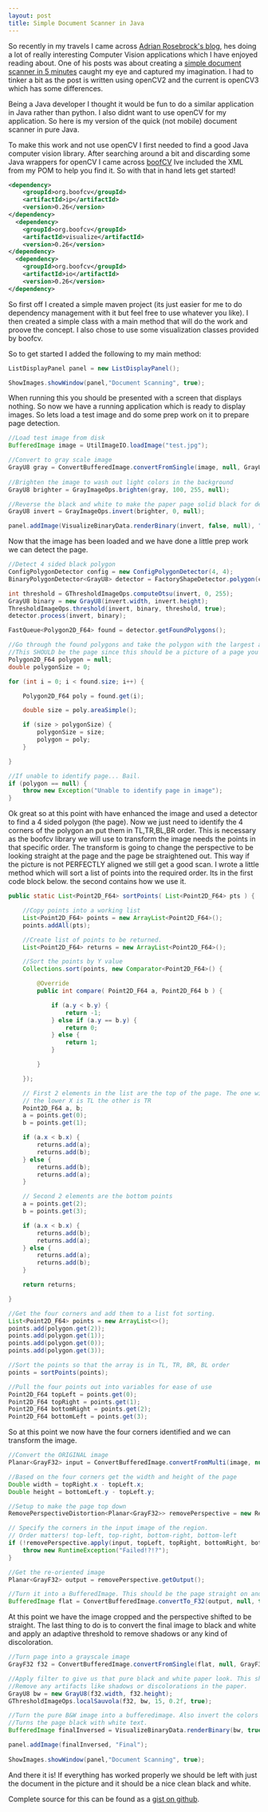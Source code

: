 ```yaml
---
layout: post
title: Simple Document Scanner in Java
---
```


So recently in my travels I came across [Adrian Rosebrock's blog](http://www.pyimagesearch.com/), hes doing a lot of really interesting Computer Vision applications which I have enjoyed reading about. One of his posts was about creating a [simple document scanner in 5 minutes](http://www.pyimagesearch.com/2014/09/01/build-kick-ass-mobile-document-scanner-just-5-minutes/) caught my eye and captured my imagination. I had to tinker a bit as the post is written using openCV2 and the current is openCV3 which has some differences.

Being a Java developer I thought it would be fun to do a similar application in Java rather than python. I also didnt want to use openCV for my application. So here is my version of the quick (not mobile) document scanner in pure Java.

To make this work and not use openCV I first needed to find a good Java computer vision library. After searching around a bit and discarding some Java wrappers for openCV I came across [boofCV](https://boofcv.org/) Ive included the XML from my POM to help you find it. So with that in hand lets get started!

```XML
<dependency>
    <groupId>org.boofcv</groupId>
    <artifactId>ip</artifactId>
    <version>0.26</version>
</dependency>
  <dependency>
    <groupId>org.boofcv</groupId>
    <artifactId>visualize</artifactId>
    <version>0.26</version>
</dependency>
  <dependency>
    <groupId>org.boofcv</groupId>
    <artifactId>io</artifactId>
    <version>0.26</version>
</dependency>
```
So first off I created a simple maven project (its just easier for me to do dependency management with it but feel free to use whatever you like). I then created a simple class with a main method that will do the work and proove the concept. I also chose to use some visualization classes provided by boofcv.

So to get started I added the following to my main method:
```Java
ListDisplayPanel panel = new ListDisplayPanel();

ShowImages.showWindow(panel,"Document Scanning", true);
```
When running this you should be presented with a screen that displays nothing. So now we have a running application which is ready to display images. So lets load a test image and do some prep work on it to prepare page detection.

```Java
//Load test image from disk
BufferedImage image = UtilImageIO.loadImage("test.jpg");

//Convert to gray scale image
GrayU8 gray = ConvertBufferedImage.convertFromSingle(image, null, GrayU8.class);
       
//Brighten the image to wash out light colors in the background
GrayU8 brighter = GrayImageOps.brighten(gray, 100, 255, null);

//Reverse the black and white to make the paper page solid black for detection
GrayU8 invert = GrayImageOps.invert(brighter, 0, null);

panel.addImage(VisualizeBinaryData.renderBinary(invert, false, null), "Enhanced");

```
Now that the image has been loaded and we have done a little prep work we can detect the page.

```Java
//Detect 4 sided black polygon
ConfigPolygonDetector config = new ConfigPolygonDetector(4, 4);
BinaryPolygonDetector<GrayU8> detector = FactoryShapeDetector.polygon(config, GrayU8.class);

int threshold = GThresholdImageOps.computeOtsu(invert, 0, 255);
GrayU8 binary = new GrayU8(invert.width, invert.height);
ThresholdImageOps.threshold(invert, binary, threshold, true);
detector.process(invert, binary);

FastQueue<Polygon2D_F64> found = detector.getFoundPolygons();

//Go through the found polygons and take the polygon with the largest area. 
//This SHOULD be the page since this should be a picture of a page you are scanning
Polygon2D_F64 polygon = null;
double polygonSize = 0;

for (int i = 0; i < found.size; i++) {

    Polygon2D_F64 poly = found.get(i);

    double size = poly.areaSimple();

    if (size > polygonSize) {
        polygonSize = size;
        polygon = poly;
    }

}

//If unable to identify page... Bail.
if (polygon == null) {
    throw new Exception("Unable to identify page in image");
}
```

Ok great so at this point with have enhanced the image and used a detector to find a 4 sided polygon (the page). Now we just need to identify the 4 corners of the polygon an put them in TL,TR,BL,BR order. This is necessary as the boofcv library we will use to transform the image needs the points in that specific order. The transform is going to change the perspective to be looking straight at the page and the page be straightened out. This way if the picture is not PERFECTLY aligned we still get a good scan. I wrote a little method which will sort a list of points into the required order. Its in the first code block below. the second contains how we use it.

```Java
public static List<Point2D_F64> sortPoints( List<Point2D_F64> pts ) {

    //Copy points into a working list
    List<Point2D_F64> points = new ArrayList<Point2D_F64>();
    points.addAll(pts);

    //Create list of points to be returned.
    List<Point2D_F64> returns = new ArrayList<Point2D_F64>();

    //Sort the points by Y value
    Collections.sort(points, new Comparator<Point2D_F64>() {

        @Override
        public int compare( Point2D_F64 a, Point2D_F64 b ) {

            if (a.y < b.y) {
                return -1;
            } else if (a.y == b.y) {
                return 0;
            } else {
                return 1;
            }

        }

    });

    // First 2 elements in the list are the top of the page. The one with
    // the lower X is TL the other is TR
    Point2D_F64 a, b;
    a = points.get(0);
    b = points.get(1);

    if (a.x < b.x) {
        returns.add(a);
        returns.add(b);
    } else {
        returns.add(b);
        returns.add(a);
    }

    // Second 2 elements are the bottom points
    a = points.get(2);
    b = points.get(3);

    if (a.x < b.x) {
        returns.add(b);
        returns.add(a);
    } else {
        returns.add(a);
        returns.add(b);
    }

    return returns;

}
```

```Java
//Get the four corners and add them to a list fot sorting.
List<Point2D_F64> points = new ArrayList<>();
points.add(polygon.get(2));
points.add(polygon.get(1));
points.add(polygon.get(0));
points.add(polygon.get(3));

//Sort the points so that the array is in TL, TR, BR, BL order
points = sortPoints(points);

//Pull the four points out into variables for ease of use
Point2D_F64 topLeft = points.get(0);
Point2D_F64 topRight = points.get(1);
Point2D_F64 bottomRight = points.get(2);
Point2D_F64 bottomLeft = points.get(3);
```
So at this point we now have the four corners identified and we can transform the image.

```Java
//Convert the ORIGINAL image
Planar<GrayF32> input = ConvertBufferedImage.convertFromMulti(image, null, true, GrayF32.class);

//Based on the four corners get the width and height of the page
Double width = topRight.x - topLeft.x;
Double height = bottomLeft.y - topLeft.y;

//Setup to make the page top down
RemovePerspectiveDistortion<Planar<GrayF32>> removePerspective = new RemovePerspectiveDistortion<>(width.intValue(), height.intValue(), ImageType.pl(3, GrayF32.class));

// Specify the corners in the input image of the region.
// Order matters! top-left, top-right, bottom-right, bottom-left
if (!removePerspective.apply(input, topLeft, topRight, bottomRight, bottomLeft)) {
    throw new RuntimeException("Failed!?!?");
}

//Get the re-oriented image
Planar<GrayF32> output = removePerspective.getOutput();

//Turn it into a BufferedImage. This should be the page straight on and nothind else.
BufferedImage flat = ConvertBufferedImage.convertTo_F32(output, null, true);
```
At this point we have the image cropped and the perspective shifted to be straight. The last thing to do is to convert the final image to black and white and apply an adaptive threshold to remove shadows or any kind of discoloration.

```Java
//Turn page into a grayscale image
GrayF32 f32 = ConvertBufferedImage.convertFromSingle(flat, null, GrayF32.class);

//Apply filter to give us that pure black and white paper look. This should also 
//Remove any artifacts like shadows or discolorations in the paper.
GrayU8 bw = new GrayU8(f32.width, f32.height);
GThresholdImageOps.localSauvola(f32, bw, 15, 0.2f, true);

//Turn the pure B&W image into a bufferedimage. Also invert the colors as the filter
//Turns the page black with white text.
BufferedImage finalInversed = VisualizeBinaryData.renderBinary(bw, true, null);

panel.addImage(finalInversed, "Final");
        
ShowImages.showWindow(panel,"Document Scanning", true);
```
And there it is! If everything has worked properly we should be left with just the document in the picture and it should be a nice clean black and white.

Complete source for this can be found as a [gist on github](https://gist.github.com/sminogue/7bd865e9e46a9a2ab079c22af08d1c0d "gist on github").
